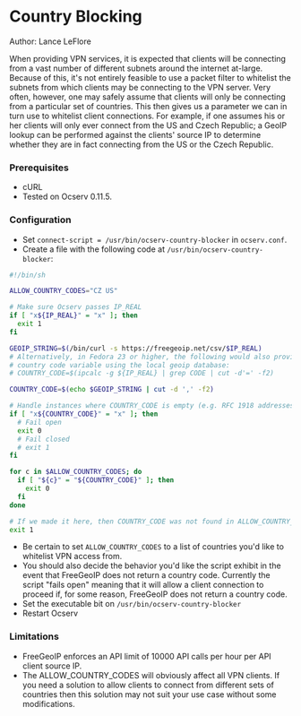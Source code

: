 # Country Blocking

Author: Lance LeFlore

When providing VPN services, it is expected that clients will be connecting from a vast number of different subnets around the internet at-large. Because of this, it's not entirely feasible to use a packet filter to whitelist the subnets from which clients may be connecting to the VPN server. Very often, however, one may safely assume that clients will only be connecting from a particular set of countries. This then gives us a parameter we can in turn use to whitelist client connections. For example, if one assumes his or her clients will only ever connect from the US and Czech Republic; a GeoIP lookup can be performed against the clients' source IP to determine whether they are in fact connecting from the US or the Czech Republic.

### Prerequisites

- cURL
- Tested on Ocserv 0.11.5.

### Configuration
- Set ```connect-script = /usr/bin/ocserv-country-blocker``` in ```ocserv.conf```.
- Create a file with the following code at ```/usr/bin/ocserv-country-blocker```:

``` sh
#!/bin/sh

ALLOW_COUNTRY_CODES="CZ US"

# Make sure Ocserv passes IP_REAL
if [ "x${IP_REAL}" = "x" ]; then
  exit 1
fi

GEOIP_STRING=$(/bin/curl -s https://freegeoip.net/csv/$IP_REAL)
# Alternatively, in Fedora 23 or higher, the following would also provide the 
# country code variable using the local geoip database:
# COUNTRY_CODE=$(ipcalc -g ${IP_REAL} | grep CODE | cut -d'=' -f2)

COUNTRY_CODE=$(echo $GEOIP_STRING | cut -d ',' -f2)

# Handle instances where COUNTRY_CODE is empty (e.g. RFC 1918 addresses)
if [ "x${COUNTRY_CODE}" = "x" ]; then
  # Fail open
  exit 0
  # Fail closed
  # exit 1
fi

for c in $ALLOW_COUNTRY_CODES; do
  if [ "${c}" = "${COUNTRY_CODE}" ]; then
    exit 0
  fi
done

# If we made it here, then COUNTRY_CODE was not found in ALLOW_COUNTRY_CODES
exit 1
```

- Be certain to set ```ALLOW_COUNTRY_CODES``` to a list of countries you'd like to whitelist VPN access from.
- You should also decide the behavior you'd like the script exhibit in the event that FreeGeoIP does not return a country code. Currently the script "fails open" meaning that it will allow a client connection to proceed if, for some reason, FreeGeoIP does not return a country code.
- Set the executable bit on ```/usr/bin/ocserv-country-blocker```
- Restart Ocserv

### Limitations
- FreeGeoIP enforces an API limit of 10000 API calls per hour per API client source IP.
- The ALLOW_COUNTRY_CODES will obviously affect all VPN clients. If you need a solution to allow clients to connect from different sets of countries then this solution may not suit your use case without some modifications.

